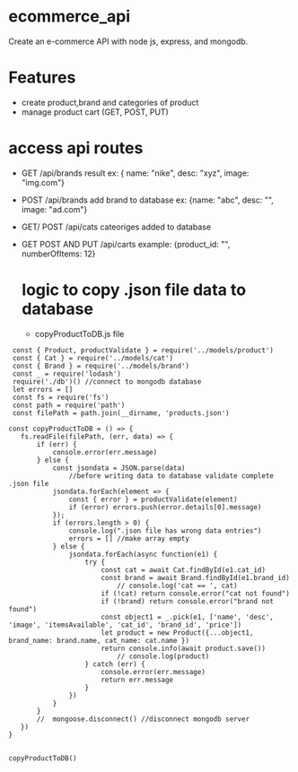 # ecommerce_api
Create an e-commerce API with node js, express, and mongodb.

# Features 
- create product,brand and categories of product 
- manage product cart (GET, POST, PUT)

# access api routes
- GET /api/brands result ex: { name: "nike", desc: "xyz", image: "img.com"}
- POST /api/brands add brand to database ex: {name: "abc", desc: "", image: "ad.com"}
- GET/ POST /api/cats cateoriges added to database 
- GET POST AND PUT /api/carts 
  example: {product_id: "", numberOfItems: 12}
  
  # logic to copy .json file data to database
  - copyProductToDB.js file
  
 ````
  const { Product, productValidate } = require('../models/product')
  const { Cat } = require('../models/cat') 
  const { Brand } = require('../models/brand')
  const _ = require('lodash')
  require('./db')() //connect to mongodb database
  let errors = []
  const fs = require('fs')
  const path = require('path')
  const filePath = path.join(__dirname, 'products.json')

const copyProductToDB = () => {
    fs.readFile(filePath, (err, data) => {
        if (err) {
            console.error(err.message)
        } else {
            const jsondata = JSON.parse(data)
                //before writing data to database validate complete .json file
            jsondata.forEach(element => {
                const { error } = productValidate(element)
                if (error) errors.push(error.details[0].message)
            });
            if (errors.length > 0) {
                console.log(".json file has wrong data entries")
                errors = [] //make array empty 
            } else {
                jsondata.forEach(async function(e1) {
                    try {
                        const cat = await Cat.findById(e1.cat_id)
                        const brand = await Brand.findById(e1.brand_id)
                            // console.log('cat == ', cat)
                        if (!cat) return console.error("cat not found")
                        if (!brand) return console.error("brand not found")
                        const object1 = _.pick(e1, ['name', 'desc', 'image', 'itemsAvailable', 'cat_id', 'brand_id', 'price'])
                        let product = new Product({...object1, brand_name: brand.name, cat_name: cat.name })
                        return console.info(await product.save())
                            // console.log(product)
                    } catch (err) {
                        console.error(err.message)
                        return err.message
                    }
                })
            }
        }
        //  mongoose.disconnect() //disconnect mongodb server
    })
}


copyProductToDB()
````
  

